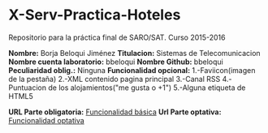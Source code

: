 # X-Serv-Practica-Hoteles
Repositorio para la práctica final de SARO/SAT. Curso 2015-2016 

__Nombre:__                       Borja Beloqui Jiménez
__Titulacion:__                   Sistemas de Telecomunicacion
__Nombre cuenta laboratorio:__    bbeloqui
__Nombre Github:__                bbeloqui
__Peculiaridad oblig.:__          Ninguna
__Funcionalidad opcional:__       1.-Faviicon(imagen de la pestaña)
                                  2.-XML contenido pagina principal
                                  3.-Canal RSS
                                  4.-Puntuacion de los alojamientos("me gusta o +1")
                                  5.-Alguna etiqueta de HTML5

                             
__URL Parte obligatoria:__        [Funcionalidad básica](https://vimeo.com/167603824)
__Url Parte optativa:__           [Funcionalidad optativa](https://vimeo.com/167603960)
